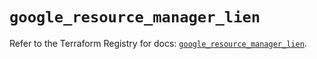 # `google_resource_manager_lien`

Refer to the Terraform Registry for docs: [`google_resource_manager_lien`](https://registry.terraform.io/providers/drfaust92/google/4.16.4/docs/resources/resource_manager_lien).
